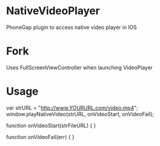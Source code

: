 NativeVideoPlayer
=================

PhoneGap plugin to access native video player in IOS

Fork 
====

Uses FullScreenViewController when launching VideoPlayer


Usage
=================

var strURL = "http://www.YOURURL.com/video.mp4";    
window.playNativeVideo(strURL, onVideoStart, onVideoFail);      

function onVideoStart(strFileURL) { 
}

function onVideoFail(err) { 
}
